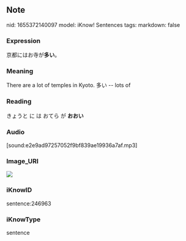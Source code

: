 ## Note
nid: 1655372140097
model: iKnow! Sentences
tags: 
markdown: false

### Expression
京都にはお寺が<b>多い</b>。

### Meaning
There are a lot of temples in Kyoto.
多い -- lots of

### Reading
きょうと に は おてら が <b>おおい</b>

### Audio
[sound:e2e9ad97257052f9bf839ae19936a7af.mp3]

### Image_URI
<img src="7fa841def84e6a5f40c3f1835c7be726.jpg">

### iKnowID
sentence:246963

### iKnowType
sentence
